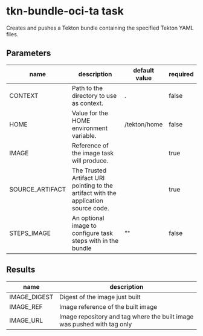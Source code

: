 # tkn-bundle-oci-ta task

Creates and pushes a Tekton bundle containing the specified Tekton YAML files.

## Parameters
|name|description|default value|required|
|---|---|---|---|
|CONTEXT|Path to the directory to use as context.|.|false|
|HOME|Value for the HOME environment variable.|/tekton/home|false|
|IMAGE|Reference of the image task will produce.||true|
|SOURCE_ARTIFACT|The Trusted Artifact URI pointing to the artifact with the application source code.||true|
|STEPS_IMAGE|An optional image to configure task steps with in the bundle|""|false|

## Results
|name|description|
|---|---|
|IMAGE_DIGEST|Digest of the image just built|
|IMAGE_REF|Image reference of the built image|
|IMAGE_URL|Image repository and tag where the built image was pushed with tag only|

